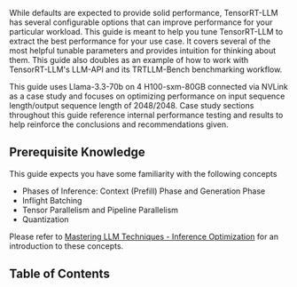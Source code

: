 While defaults are expected to provide solid performance, TensorRT-LLM has several configurable options that can improve performance for your particular workload. This guide is meant to help you tune TensorRT-LLM to extract the best performance for your use case. It covers several of the most helpful tunable parameters and provides intuition for thinking about them. This guide also doubles as an example of how to work with TensorRT-LLM's LLM-API and its TRTLLM-Bench benchmarking workflow.

This guide uses Llama-3.3-70b on 4 H100-sxm-80GB connected via NVLink as a case study and focuses on optimizing performance on input sequence length/output sequence length of 2048/2048. Case study sections throughout this guide reference internal performance testing and results to help reinforce the conclusions and recommendations given.

## Prerequisite Knowledge

This guide expects you have some familiarity with the following concepts

- Phases of Inference: Context (Prefill) Phase and Generation Phase
- Inflight Batching
- Tensor Parallelism and Pipeline Parallelism
- Quantization

 Please refer to [Mastering LLM Techniques - Inference Optimization](https://developer.nvidia.com/blog/mastering-llm-techniques-inference-optimization/) for an introduction to these concepts.

## Table of Contents
<!--Actual table of contents with links is not written here because sphinx autogenerates it.-->
